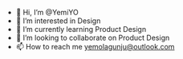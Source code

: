 - 👋 Hi, I’m @YemiYO
- 👀 I’m interested in Design
- 🌱 I’m currently learning Product Design
- 💞️ I’m looking to collaborate on Product Design
- 📫 How to reach me yemolagunju@outlook.com

<!---
YemiYO/YemiYO is a ✨ special ✨ repository because its `README.md` (this file) appears on your GitHub profile.
You can click the Preview link to take a look at your changes.
--->
